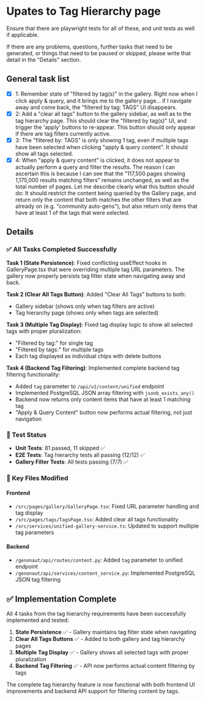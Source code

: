 # Upates to Tag Hierarchy page
Ensure that there are playwright tests for all of these, and unit tests as well if applicable.

If there are any problems, questions, further tasks that need to be generated, or things that need to be paused or 
skipped, please write that detail in the "Details" section. 

## General task list
- [x] 1: Remember state of "filtered by tag(s)" in the gallery. Right now when I click apply & query, and it
  brings me to the gallery page... if I navigate away and come back, the "filtered by tag: TAGS" UI disappears.
- [x] 2: Add a "clear all tags" button to the gallery sidebar, as well as to the tag hierarchy page. This should
  clear the "filtered by tag(s)" UI, and trigger the 'apply' buttons to re-appear. This button should only appear if
  there are tag filters currently active.
- [x] 3: The "filtered by: TAGS" is only showing 1 tag, even if multiple tags have been selected when clicking "apply &
  query content". It should show all tags selected.
- [x] 4: When "apply & query content" is clicked, it does not appear to actually perform a query and filter the results.
  The reason I can ascertain this is because I can see that the "117,500 pages showing 1,175,000 results matching
  filters" remains unchanged, as well as the total number of pages. Let me describe clearly what this button should do:
  It should restrict the content being queried by the Gallery page, and return only the content that both matches the
  other filters that are already on (e.g. "community auto-gens"), but also return only items that have at least 1 of the
  tags that were selected.

## Details

### ✅ All Tasks Completed Successfully

**Task 1 (State Persistence)**: Fixed conflicting useEffect hooks in GalleryPage.tsx that were overriding multiple tag URL parameters. The gallery now properly persists tag filter state when navigating away and back.

**Task 2 (Clear All Tags Button)**: Added "Clear All Tags" buttons to both:
- Gallery sidebar (shows only when tag filters are active)
- Tag hierarchy page (shows only when tags are selected)

**Task 3 (Multiple Tag Display)**: Fixed tag display logic to show all selected tags with proper pluralization:
- "Filtered by tag:" for single tag
- "Filtered by tags:" for multiple tags
- Each tag displayed as individual chips with delete buttons

**Task 4 (Backend Tag Filtering)**: Implemented complete backend tag filtering functionality:
- Added `tag` parameter to `/api/v1/content/unified` endpoint
- Implemented PostgreSQL JSON array filtering with `jsonb_exists_any()`
- Backend now returns only content items that have at least 1 matching tag
- "Apply & Query Content" button now performs actual filtering, not just navigation

### 🧪 Test Status
- **Unit Tests**: 81 passed, 11 skipped ✅
- **E2E Tests**: Tag hierarchy tests all passing (12/12) ✅
- **Gallery Filter Tests**: All tests passing (7/7) ✅

### 🔧 Key Files Modified
#### Frontend
- `/src/pages/gallery/GalleryPage.tsx`: Fixed URL parameter handling and tag display
- `/src/pages/tags/TagsPage.tsx`: Added clear all tags functionality
- `/src/services/unified-gallery-service.ts`: Updated to support multiple tag parameters

#### Backend
- `/genonaut/api/routes/content.py`: Added `tag` parameter to unified endpoint
- `/genonaut/api/services/content_service.py`: Implemented PostgreSQL JSON tag filtering

## ✅ Implementation Complete

All 4 tasks from the tag hierarchy requirements have been successfully implemented and tested:

1. **State Persistence** ✅ - Gallery maintains tag filter state when navigating
2. **Clear All Tags Buttons** ✅ - Added to both gallery and tag hierarchy pages
3. **Multiple Tag Display** ✅ - Gallery shows all selected tags with proper pluralization
4. **Backend Tag Filtering** ✅ - API now performs actual content filtering by tags

The complete tag hierarchy feature is now functional with both frontend UI improvements and backend API support for filtering content by tags.
